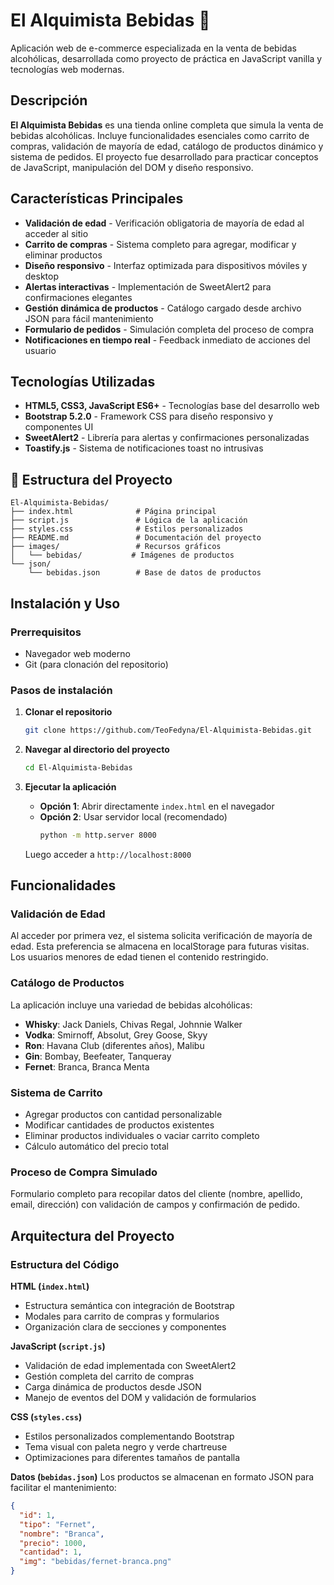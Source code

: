 # El Alquimista Bebidas 🥃

Aplicación web de e-commerce especializada en la venta de bebidas alcohólicas, desarrollada como proyecto de práctica en JavaScript vanilla y tecnologías web modernas.

## Descripción

**El Alquimista Bebidas** es una tienda online completa que simula la venta de bebidas alcohólicas. Incluye funcionalidades esenciales como carrito de compras, validación de mayoría de edad, catálogo de productos dinámico y sistema de pedidos. El proyecto fue desarrollado para practicar conceptos de JavaScript, manipulación del DOM y diseño responsivo.

## Características Principales

- **Validación de edad** - Verificación obligatoria de mayoría de edad al acceder al sitio
- **Carrito de compras** - Sistema completo para agregar, modificar y eliminar productos
- **Diseño responsivo** - Interfaz optimizada para dispositivos móviles y desktop
- **Alertas interactivas** - Implementación de SweetAlert2 para confirmaciones elegantes
- **Gestión dinámica de productos** - Catálogo cargado desde archivo JSON para fácil mantenimiento
- **Formulario de pedidos** - Simulación completa del proceso de compra
- **Notificaciones en tiempo real** - Feedback inmediato de acciones del usuario

## Tecnologías Utilizadas

- **HTML5, CSS3, JavaScript ES6+** - Tecnologías base del desarrollo web
- **Bootstrap 5.2.0** - Framework CSS para diseño responsivo y componentes UI
- **SweetAlert2** - Librería para alertas y confirmaciones personalizadas
- **Toastify.js** - Sistema de notificaciones toast no intrusivas

## 📁 Estructura del Proyecto

```
El-Alquimista-Bebidas/
├── index.html              # Página principal
├── script.js               # Lógica de la aplicación
├── styles.css              # Estilos personalizados
├── README.md               # Documentación del proyecto
├── images/                 # Recursos gráficos
│   └── bebidas/           # Imágenes de productos
└── json/
    └── bebidas.json        # Base de datos de productos
```

## Instalación y Uso

### Prerrequisitos
- Navegador web moderno
- Git (para clonación del repositorio)

### Pasos de instalación

1. **Clonar el repositorio**
   ```bash
   git clone https://github.com/TeoFedyna/El-Alquimista-Bebidas.git
   ```

2. **Navegar al directorio del proyecto**
   ```bash
   cd El-Alquimista-Bebidas
   ```

3. **Ejecutar la aplicación**
   - **Opción 1**: Abrir directamente `index.html` en el navegador
   - **Opción 2**: Usar servidor local (recomendado)
     ```bash
     python -m http.server 8000
     ```
   Luego acceder a `http://localhost:8000`

## Funcionalidades

### Validación de Edad
Al acceder por primera vez, el sistema solicita verificación de mayoría de edad. Esta preferencia se almacena en localStorage para futuras visitas. Los usuarios menores de edad tienen el contenido restringido.

### Catálogo de Productos
La aplicación incluye una variedad de bebidas alcohólicas:
- **Whisky**: Jack Daniels, Chivas Regal, Johnnie Walker
- **Vodka**: Smirnoff, Absolut, Grey Goose, Skyy
- **Ron**: Havana Club (diferentes años), Malibu
- **Gin**: Bombay, Beefeater, Tanqueray
- **Fernet**: Branca, Branca Menta

### Sistema de Carrito
- Agregar productos con cantidad personalizable
- Modificar cantidades de productos existentes
- Eliminar productos individuales o vaciar carrito completo
- Cálculo automático del precio total

### Proceso de Compra Simulado
Formulario completo para recopilar datos del cliente (nombre, apellido, email, dirección) con validación de campos y confirmación de pedido.

## Arquitectura del Proyecto

### Estructura del Código

**HTML (`index.html`)**
- Estructura semántica con integración de Bootstrap
- Modales para carrito de compras y formularios
- Organización clara de secciones y componentes

**JavaScript (`script.js`)**
- Validación de edad implementada con SweetAlert2
- Gestión completa del carrito de compras
- Carga dinámica de productos desde JSON
- Manejo de eventos del DOM y validación de formularios

**CSS (`styles.css`)**
- Estilos personalizados complementando Bootstrap
- Tema visual con paleta negro y verde chartreuse
- Optimizaciones para diferentes tamaños de pantalla

**Datos (`bebidas.json`)**
Los productos se almacenan en formato JSON para facilitar el mantenimiento:
```json
{
  "id": 1,
  "tipo": "Fernet",
  "nombre": "Branca",
  "precio": 1000,
  "cantidad": 1,
  "img": "bebidas/fernet-branca.png"
}
```